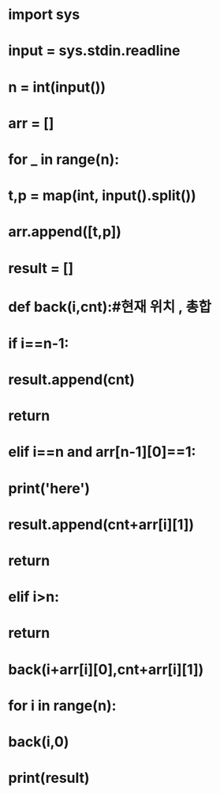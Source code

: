 
# import sys
# input = sys.stdin.readline

# n = int(input())
# arr = []
# for _ in range(n):
#     t,p = map(int, input().split())
#     arr.append([t,p])
# result = []

# def back(i,cnt):#현재 위치 , 총합
#     if i==n-1:
#         result.append(cnt)
#         return
#     elif i==n and arr[n-1][0]==1:
#         print('here')
#         result.append(cnt+arr[i][1])
#         return
#     elif i>n:
#         return 
#     back(i+arr[i][0],cnt+arr[i][1])
# for i in range(n):
#     back(i,0)
# print(result)

